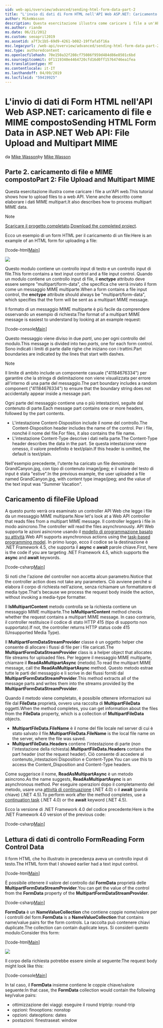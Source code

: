 ```yaml
---
uid: web-api/overview/advanced/sending-html-form-data-part-2
title: "L'invio di dati di Form HTML nell'API Web ASP.NET: Caricamento di file e MIME Multipart - ASP.NET 4.x"
author: MikeWasson
description: Questa esercitazione illustra come caricare i file a un'API web. Viene anche descritto come elaborare i dati MIME multipart.
ms.author: riande
ms.date: 06/21/2012
ms.custom: seoapril2019
ms.assetid: a7f3c1b5-69d9-4261-b082-19ffafa5f16a
msc.legacyurl: /web-api/overview/advanced/sending-html-form-data-part-2
msc.type: authoredcontent
ms.openlocfilehash: 70e150a32f208cf75086f959d484d86e8501c6bd
ms.sourcegitcommit: 0f1119340e4464720cfd16d0ff15764746ea1fea
ms.translationtype: MT
ms.contentlocale: it-IT
ms.lasthandoff: 04/09/2019
ms.locfileid: "59419925"
---
```

# <a name="sending-html-form-data-in-aspnet-web-api-file-upload-and-multipart-mime"></a><span data-ttu-id="00f58-104">L'invio di dati di Form HTML nell'API Web ASP.NET: caricamento di file e MIME composto</span><span class="sxs-lookup"><span data-stu-id="00f58-104">Sending HTML Form Data in ASP.NET Web API: File Upload and Multipart MIME</span></span>

<span data-ttu-id="00f58-105">da [Mike Wasson](https://github.com/MikeWasson)</span><span class="sxs-lookup"><span data-stu-id="00f58-105">by [Mike Wasson](https://github.com/MikeWasson)</span></span>

## <a name="part-2-file-upload-and-multipart-mime"></a><span data-ttu-id="00f58-106">Parte 2. caricamento di file e MIME composto</span><span class="sxs-lookup"><span data-stu-id="00f58-106">Part 2: File Upload and Multipart MIME</span></span>

<span data-ttu-id="00f58-107">Questa esercitazione illustra come caricare i file a un'API web.</span><span class="sxs-lookup"><span data-stu-id="00f58-107">This tutorial shows how to upload files to a web API.</span></span> <span data-ttu-id="00f58-108">Viene anche descritto come elaborare i dati MIME multipart.</span><span class="sxs-lookup"><span data-stu-id="00f58-108">It also describes how to process multipart MIME data.</span></span>

> [!NOTE]
> <span data-ttu-id="00f58-109">[Scaricare il progetto completato](https://code.msdn.microsoft.com/ASPNET-Web-API-File-Upload-a8c0fb0d).</span><span class="sxs-lookup"><span data-stu-id="00f58-109">[Download the completed project](https://code.msdn.microsoft.com/ASPNET-Web-API-File-Upload-a8c0fb0d).</span></span>


<span data-ttu-id="00f58-110">Ecco un esempio di un form HTML per il caricamento di un file:</span><span class="sxs-lookup"><span data-stu-id="00f58-110">Here is an example of an HTML form for uploading a file:</span></span>

[!code-html[Main](sending-html-form-data-part-2/samples/sample1.html)]

![](sending-html-form-data-part-2/_static/image1.png)

<span data-ttu-id="00f58-111">Questo modulo contiene un controllo input di testo e un controllo input di file.</span><span class="sxs-lookup"><span data-stu-id="00f58-111">This form contains a text input control and a file input control.</span></span> <span data-ttu-id="00f58-112">Quando un modulo contiene un controllo input di file, il **enctype** attributo deve essere sempre &quot;multipart/form-data&quot;, che specifica che verrà inviato il form come un messaggio MIME multiparte.</span><span class="sxs-lookup"><span data-stu-id="00f58-112">When a form contains a file input control, the **enctype** attribute should always be &quot;multipart/form-data&quot;, which specifies that the form will be sent as a multipart MIME message.</span></span>

<span data-ttu-id="00f58-113">Il formato di un messaggio MIME multiparte è più facile da comprendere osservando un esempio di richiesta:</span><span class="sxs-lookup"><span data-stu-id="00f58-113">The format of a multipart MIME message is easiest to understand by looking at an example request:</span></span>

[!code-console[Main](sending-html-form-data-part-2/samples/sample2.cmd)]

<span data-ttu-id="00f58-114">Questo messaggio viene diviso in due *parti*, uno per ogni controllo del modulo.</span><span class="sxs-lookup"><span data-stu-id="00f58-114">This message is divided into two *parts*, one for each form control.</span></span> <span data-ttu-id="00f58-115">Sono indicati i limiti di parte dalle righe che iniziano con i trattini.</span><span class="sxs-lookup"><span data-stu-id="00f58-115">Part boundaries are indicated by the lines that start with dashes.</span></span>

> [!NOTE]
> <span data-ttu-id="00f58-116">Il limite di ambito include un componente casuale (&quot;41184676334&quot;) per garantire che la stringa di delimitazione non viene visualizzata per errore all'interno di una parte del messaggio.</span><span class="sxs-lookup"><span data-stu-id="00f58-116">The part boundary includes a random component (&quot;41184676334&quot;) to ensure that the boundary string does not accidentally appear inside a message part.</span></span>


<span data-ttu-id="00f58-117">Ogni parte del messaggio contiene una o più intestazioni, seguite dal contenuto di parte.</span><span class="sxs-lookup"><span data-stu-id="00f58-117">Each message part contains one or more headers, followed by the part contents.</span></span>

- <span data-ttu-id="00f58-118">L'intestazione Content-Disposition include il nome del controllo.</span><span class="sxs-lookup"><span data-stu-id="00f58-118">The Content-Disposition header includes the name of the control.</span></span> <span data-ttu-id="00f58-119">Per i file, nonché il nome del file.</span><span class="sxs-lookup"><span data-stu-id="00f58-119">For files, it also contains the file name.</span></span>
- <span data-ttu-id="00f58-120">L'intestazione Content-Type descrive i dati nella parte.</span><span class="sxs-lookup"><span data-stu-id="00f58-120">The Content-Type header describes the data in the part.</span></span> <span data-ttu-id="00f58-121">Se questa intestazione viene omesso, il valore predefinito è text/plain.</span><span class="sxs-lookup"><span data-stu-id="00f58-121">If this header is omitted, the default is text/plain.</span></span>

<span data-ttu-id="00f58-122">Nell'esempio precedente, l'utente ha caricato un file denominato GrandCanyon.jpg, con tipo di contenuto image/jpeg; e il valore del testo di input è stata &quot;estive&quot;.</span><span class="sxs-lookup"><span data-stu-id="00f58-122">In the previous example, the user uploaded a file named GrandCanyon.jpg, with content type image/jpeg; and the value of the text input was &quot;Summer Vacation&quot;.</span></span>

## <a name="file-upload"></a><span data-ttu-id="00f58-123">Caricamento di file</span><span class="sxs-lookup"><span data-stu-id="00f58-123">File Upload</span></span>

<span data-ttu-id="00f58-124">A questo punto verrà ora esaminato un controller API Web che legge i file da un messaggio MIME multiparte.</span><span class="sxs-lookup"><span data-stu-id="00f58-124">Now let's look at a Web API controller that reads files from a multipart MIME message.</span></span> <span data-ttu-id="00f58-125">Il controller leggerà i file in modo asincrono.</span><span class="sxs-lookup"><span data-stu-id="00f58-125">The controller will read the files asynchronously.</span></span> <span data-ttu-id="00f58-126">API Web supporta le azioni asincrone usando il [modello di programmazione basato su attività](https://msdn.microsoft.com/library/dd460693.aspx).</span><span class="sxs-lookup"><span data-stu-id="00f58-126">Web API supports asynchronous actions using the [task-based programming model](https://msdn.microsoft.com/library/dd460693.aspx).</span></span> <span data-ttu-id="00f58-127">In primo luogo, ecco il codice se la destinazione è .NET Framework 4.5, che supporta il **async** e **await** parole chiave.</span><span class="sxs-lookup"><span data-stu-id="00f58-127">First, here is the code if you are targeting .NET Framework 4.5, which supports the **async** and **await** keywords.</span></span>

[!code-csharp[Main](sending-html-form-data-part-2/samples/sample3.cs)]

<span data-ttu-id="00f58-128">Si noti che l'azione del controller non accetta alcun parametro.</span><span class="sxs-lookup"><span data-stu-id="00f58-128">Notice that the controller action does not take any parameters.</span></span> <span data-ttu-id="00f58-129">Ciò avviene perché si elabora il corpo di richiesta nell'azione, senza richiamare un formattatore di media type.</span><span class="sxs-lookup"><span data-stu-id="00f58-129">That's because we process the request body inside the action, without invoking a media-type formatter.</span></span>

<span data-ttu-id="00f58-130">Il **IsMultipartContent** metodo controlla se la richiesta contiene un messaggio MIME multiparte.</span><span class="sxs-lookup"><span data-stu-id="00f58-130">The **IsMultipartContent** method checks whether the request contains a multipart MIME message.</span></span> <span data-ttu-id="00f58-131">In caso contrario, il controller restituisce il codice di stato HTTP 415 (tipo di supporto non supportato).</span><span class="sxs-lookup"><span data-stu-id="00f58-131">If not, the controller returns HTTP status code 415 (Unsupported Media Type).</span></span>

<span data-ttu-id="00f58-132">Il **MultipartFormDataStreamProvider** classe è un oggetto helper che consente di allocare i flussi di file per i file caricati.</span><span class="sxs-lookup"><span data-stu-id="00f58-132">The **MultipartFormDataStreamProvider** class is a helper object that allocates file streams for uploaded files.</span></span> <span data-ttu-id="00f58-133">Per leggere il messaggio MIME multiparte, chiamare il **ReadAsMultipartAsync** (metodo).</span><span class="sxs-lookup"><span data-stu-id="00f58-133">To read the multipart MIME message, call the **ReadAsMultipartAsync** method.</span></span> <span data-ttu-id="00f58-134">Questo metodo estrae tutte le parti del messaggio e li scrive in dei flussi forniti dal **MultipartFormDataStreamProvider**.</span><span class="sxs-lookup"><span data-stu-id="00f58-134">This method extracts all of the message parts and writes them into the streams provided by the **MultipartFormDataStreamProvider**.</span></span>

<span data-ttu-id="00f58-135">Quando il metodo viene completato, è possibile ottenere informazioni sui file dal **FileData** proprietà, ovvero una raccolta di **MultipartFileData** oggetti.</span><span class="sxs-lookup"><span data-stu-id="00f58-135">When the method completes, you can get information about the files from the **FileData** property, which is a collection of **MultipartFileData** objects.</span></span>

- <span data-ttu-id="00f58-136">**MultipartFileData.FileName** è il nome del file locale nel server di cui è stato salvato il file.</span><span class="sxs-lookup"><span data-stu-id="00f58-136">**MultipartFileData.FileName** is the local file name on the server, where the file was saved.</span></span>
- <span data-ttu-id="00f58-137">**MultipartFileData.Headers** contiene l'intestazione di parte (*non* l'intestazione della richiesta).</span><span class="sxs-lookup"><span data-stu-id="00f58-137">**MultipartFileData.Headers** contains the part header (*not* the request header).</span></span> <span data-ttu-id="00f58-138">Ciò consente di accedere al contenuto\_intestazioni Disposition e Content-Type.</span><span class="sxs-lookup"><span data-stu-id="00f58-138">You can use this to access the Content\_Disposition and Content-Type headers.</span></span>

<span data-ttu-id="00f58-139">Come suggerisce il nome, **ReadAsMultipartAsync** è un metodo asincrono.</span><span class="sxs-lookup"><span data-stu-id="00f58-139">As the name suggests, **ReadAsMultipartAsync** is an asynchronous method.</span></span> <span data-ttu-id="00f58-140">Per eseguire operazioni dopo il completamento del metodo, usare una [attività di continuazione](https://msdn.microsoft.com/library/ee372288.aspx) (.NET 4.0) o il **await** (parola chiave) (.NET 4.5).</span><span class="sxs-lookup"><span data-stu-id="00f58-140">To perform work after the method completes, use a [continuation task](https://msdn.microsoft.com/library/ee372288.aspx) (.NET 4.0) or the **await** keyword (.NET 4.5).</span></span>

<span data-ttu-id="00f58-141">Ecco la versione di .NET Framework 4.0 del codice precedente:</span><span class="sxs-lookup"><span data-stu-id="00f58-141">Here is the .NET Framework 4.0 version of the previous code:</span></span>

[!code-csharp[Main](sending-html-form-data-part-2/samples/sample4.cs)]

## <a name="reading-form-control-data"></a><span data-ttu-id="00f58-142">Lettura di dati di controllo Form</span><span class="sxs-lookup"><span data-stu-id="00f58-142">Reading Form Control Data</span></span>

<span data-ttu-id="00f58-143">Il form HTML che ho illustrato in precedenza aveva un controllo input di testo.</span><span class="sxs-lookup"><span data-stu-id="00f58-143">The HTML form that I showed earlier had a text input control.</span></span>

[!code-html[Main](sending-html-form-data-part-2/samples/sample5.html)]

<span data-ttu-id="00f58-144">È possibile ottenere il valore del controllo dal **FormData** proprietà delle **MultipartFormDataStreamProvider**.</span><span class="sxs-lookup"><span data-stu-id="00f58-144">You can get the value of the control from the **FormData** property of the **MultipartFormDataStreamProvider**.</span></span>

[!code-csharp[Main](sending-html-form-data-part-2/samples/sample6.cs?highlight=15)]

<span data-ttu-id="00f58-145">**FormData** è un **NameValueCollection** che contiene coppie nome/valore per i controlli del form.</span><span class="sxs-lookup"><span data-stu-id="00f58-145">**FormData** is a **NameValueCollection** that contains name/value pairs for the form controls.</span></span> <span data-ttu-id="00f58-146">La raccolta può contenere chiavi duplicate.</span><span class="sxs-lookup"><span data-stu-id="00f58-146">The collection can contain duplicate keys.</span></span> <span data-ttu-id="00f58-147">Si consideri questo modulo:</span><span class="sxs-lookup"><span data-stu-id="00f58-147">Consider this form:</span></span>

[!code-html[Main](sending-html-form-data-part-2/samples/sample7.html)]

![](sending-html-form-data-part-2/_static/image2.png)

<span data-ttu-id="00f58-148">Il corpo della richiesta potrebbe essere simile al seguente:</span><span class="sxs-lookup"><span data-stu-id="00f58-148">The request body might look like this:</span></span>

[!code-console[Main](sending-html-form-data-part-2/samples/sample8.cmd)]

<span data-ttu-id="00f58-149">In tal caso, il **FormData** insieme contiene le coppie chiave/valore seguente:</span><span class="sxs-lookup"><span data-stu-id="00f58-149">In that case, the **FormData** collection would contain the following key/value pairs:</span></span>

- <span data-ttu-id="00f58-150">ottimizzazione dei viaggi: eseguire il round trip</span><span class="sxs-lookup"><span data-stu-id="00f58-150">trip: round-trip</span></span>
- <span data-ttu-id="00f58-151">opzioni: fino</span><span class="sxs-lookup"><span data-stu-id="00f58-151">options: nonstop</span></span>
- <span data-ttu-id="00f58-152">opzioni: date</span><span class="sxs-lookup"><span data-stu-id="00f58-152">options: dates</span></span>
- <span data-ttu-id="00f58-153">postazioni: finestra</span><span class="sxs-lookup"><span data-stu-id="00f58-153">seat: window</span></span>
